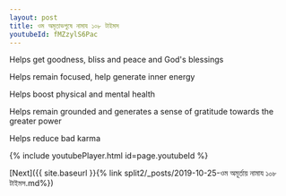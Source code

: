 ```yaml
---
layout: post
title: ওম অমৃতাভপুষে নামায ১০৮ টাইমস
youtubeId: fMZzylS6Pac
---
```

 
 
Helps get goodness, bliss and peace and God's blessings
 
Helps remain focused, help generate inner energy 
 
Helps boost physical and mental health 
 
Helps remain grounded and generates a sense of gratitude towards the greater power 
 
Helps reduce bad karma
 
 
 
 


{% include youtubePlayer.html id=page.youtubeId %}
 
[Next]({{ site.baseurl }}{% link  split2/_posts/2019-10-25-ওম অমূর্তায় নামায ১০৮ টাইমস.md%})
 
